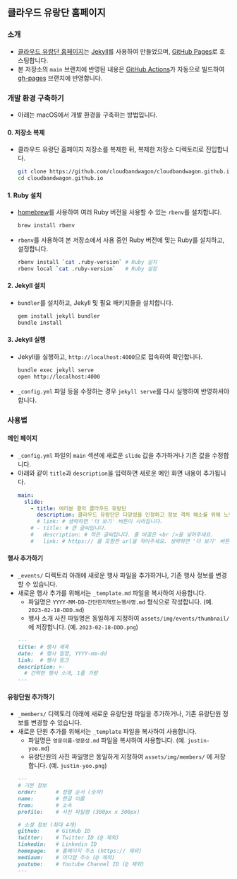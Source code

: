## 클라우드 유랑단 홈페이지

### 소개

- [클라우드 유랑단 홈페이지](https://bandwagon.cloud/)는 [Jekyll](https://jekyllrb.com/)를 사용하여 만들었으며, [GitHub Pages](https://pages.github.com/)로 호스팅합니다.
- 본 저장소의 `main` 브랜치에 반영된 내용은 [GitHub Actions](https://github.com/cloudbandwagon/cloudbandwagon.github.io/actions)가 자동으로 빌드하여 [gh-pages](https://github.com/cloudbandwagon/cloudbandwagon.github.io/tree/gh-pages) 브랜치에 반영합니다.


### 개발 환경 구축하기

- 아래는 macOS에서 개발 환경을 구축하는 방법입니다.

#### 0. 저장소 복제

- 클라우드 유랑단 홈페이지 저장소를 복제한 뒤, 복제한 저장소 디렉토리로 진입합니다.
  ```bash
  git clone https://github.com/cloudbandwagon/cloudbandwagon.github.io.git
  cd cloudbandwagon.github.io
  ```

#### 1. Ruby 설치

- [homebrew](https://brew.sh/)를 사용하여 여러 Ruby 버전을 사용할 수 있는 `rbenv`를 설치합니다.
  ```bash
  brew install rbenv
  ```
- `rbenv`를 사용하여 본 저장소에서 사용 중인 Ruby 버전에 맞는 Ruby를 설치하고, 설정합니다.
  ```bash
  rbenv install `cat .ruby-version` # Ruby 설치
  rbenv local `cat .ruby-version`   # Ruby 설정
  ```

#### 2. Jekyll 설치

- `bundler`를 설치하고, Jekyll 및 필요 패키지들을 설치합니다.
  ```bash
  gem install jekyll bundler
  bundle install
  ```

#### 3. Jekyll 실행

- Jekyll을 실행하고, `http://localhost:4000`으로 접속하여 확인합니다.
  ```bash
  bundle exec jekyll serve
  open http://localhost:4000
  ```
- `_config.yml` 파일 등을 수정하는 경우 `jekyll serve`를 다시 실행하여 반영하셔야 합니다.


### 사용법

#### 메인 페이지

- `_config.yml` 파일의 `main` 섹션에 새로운 `slide` 값을 추가하거나 기존 값을 수정합니다.
- 아래와 같이 `title`과 `description`을 입력하면 새로운 메인 화면 내용이 추가됩니다.
  ```yaml
  main:
    slide:
      - title: 여러분 곁의 클라우드 유랑단
        description: 클라우드 유랑단은 다양성을 인정하고 정보 격차 해소를 위해 노력합니다. <br />열린 마음으로 서로를 존중하며 다 같이 성장하는 따뜻한 커뮤니티가 되도록 함께 해주세요!
        # link: # 생략하면 '더 보기' 버튼이 사라집니다.
      # - title: # 큰 글씨입니다.
      #   description: # 작은 글씨입니다. 줄 바꿈은 <br />을 넣어주세요.
      #   link: # https:// 를 포함한 url을 적어주세요. 생략하면 '더 보기' 버튼이 사라집니다.
  ```

#### 행사 추가하기

- `_events/` 디렉토리 아래에 새로운 행사 파일을 추가하거나, 기존 행사 정보를 변경할 수 있습니다.
- 새로운 행사 추가를 위해서는 `_template.md` 파일을 복사하여 사용합니다.
  - 파일명은 `YYYY-MM-DD-간단한지역또는행사명.md` 형식으로 작성합니다. (예. `2023-02-18-DDD.md`)
  - 행사 소개 사진 파일명은 동일하게 지정하여 `assets/img/events/thumbnail/` 에 저장합니다. (예. `2023-02-18-DDD.png`)
  ```markdown
  ---
  title: # 행사 제목
  date:  # 행사 일정, YYYY-mm-dd
  link:  # 행사 링크
  description: >-
    # 간략한 행사 소개, 1줄 가량
  ---
  ```

#### 유랑단원 추가하기

- `_members/` 디렉토리 아래에 새로운 유랑단원 파일을 추가하거나, 기존 유랑단원 정보를 변경할 수 있습니다.
- 새로운 단원 추가를 위해서는 `_template` 파일을 복사하여 사용합니다.
  - 파일명은 `영문이름-영문성.md` 파일을 복사하여 사용합니다. (예. `justin-yoo.md`)
  - 유랑단원의 사진 파일명은 동일하게 지정하여 `assets/img/members/` 에 저장합니다. (예. `justin-yoo.png`)
  ```markdown
  ---
  # 기본 정보
  order:      # 정렬 순서 (숫자)
  name:       # 한글 이름
  from:       # 소속
  profile:    # 사진 파일명 (300px x 300px)

  # 소셜 정보 (최대 4개)
  github:     # GitHub ID
  twitter:    # Twitter ID (@ 제외)
  linkedin:   # Linkedin ID
  homepage:   # 홈페이지 주소 (https:// 제외)
  mediaum:    # 미디엄 주소 (@ 제외)
  youtube:    # Youtube Channel ID (@ 제외)
  ---
  ```

